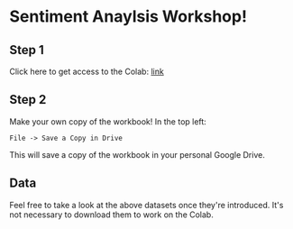 # Sentiment Anaylsis Workshop!

## Step 1
Click here to get access to the Colab: [link](https://colab.research.google.com/drive/1AusPYfmMsDMO9plZHRkVLW5jNEfRkyMK?usp=sharing)

## Step 2
Make your own copy of the workbook! In the top left:

`File -> Save a Copy in Drive`

This will save a copy of the workbook in your personal Google Drive.

## Data
Feel free to take a look at the above datasets once they're introduced. It's not necessary to download them to work on the Colab.
